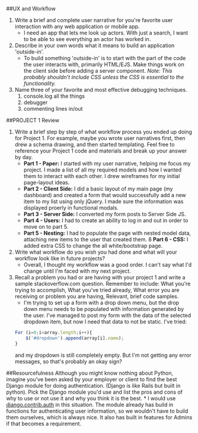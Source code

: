 ##UX and Workflow
1. Write a brief and complete user narrative for you're favorite user interaction with any web application or mobile app.
	* I need an app that lets me look up actors. With just a search, I want to be able to see everything an actor has worked in.
2. Describe in your own words what it means to build an application 'outside-in'.
	* To build something 'outside-in' is to start with the part of the code the user interacts with, primarily HTML/EJS. Make things work on the client side before adding a server component. *Note: This probably shouldn't include CSS unless the CSS is essential to the functionality.*
3. Name three of your favorite and most effective debugging techniques.
	1. console.log all the things
	2. debugger
	3. commenting lines in/out


##PROJECT 1 Review
1. Write a brief step by step of what workflow process you ended up doing for Project 1. For example, maybe you wrote user narratives first, then drew a schema drawing, and then started templating. Feel free to reference your Project 1 code and materials and break up your answer by day.
	* **Part 1 - Paper:** I started with my user narrative, helping me focus my project. I made a list of all my required models and how I wanted them to interact with each other. I drew wireframes for my initial page-layout ideas.
	* **Part 2 - Client Side:** I did a basic layout of my main page (my dashboard) and created a form that would successfully add a new item to my list using only jQuery. I made sure the information was displayed proerly in functional modals.
	* **Part 3 - Server Side:** I converted my form posts to Server Side JS.
	* **Part 4 - Users:** I had to create an ability to log in and out in order to move on to part 5.
	* **Part 5 - Nesting:** I had to populate the page with nested model data, attaching new items to the user that created them.
	8 **Part 6 - CSS:** I added extra CSS to change the all white/bootstrap page.
2. Write what workflow do you wish you had done and what will your workflow look like in future projects?
	* Overall, I thought my workflow was a good order. I can't say what I'd change until I'm faced with my next project.
3. Recall a problem you had or are having with your project 1 and write a sample stackoverflow.com question. Remember to include: What you're trying to accomplish, What you've tried already, What error you are receiving or problem you are having, Relevant, brief code samples.
	* I'm trying to set up a form with a drop down menu, but the drop down menu needs to be populated with information generated by the user. I've managed to post my form with the data of the selected dropdown item, but now I need that data to not be static. I've tried:
	```js
	For (i=0;i<array.length;i++){
		$('#dropdown').append(array[i].name);
	}
	```
	and my dropdown is still completely empty. But I'm not getting any error messages, so that's probably an okay sign?


##Resourcefulness
Although you might know nothing about Python, imagine you've been asked by your employer or client to find the best Django module for doing authentication. (Django is like Rails but built in python). Pick the Django module you'd use and list the pros and cons of why to use or not use it and why you think it is the best.
	* I would use [django.contrib.auth](https://docs.djangoproject.com/en/1.8/ref/contrib/auth/) in this situation. The module already has build in functions for authenticating user information, so we wouldn't have to build them ourselves, which is always nice. It also has built in features for Admins if that becomes a requirement.